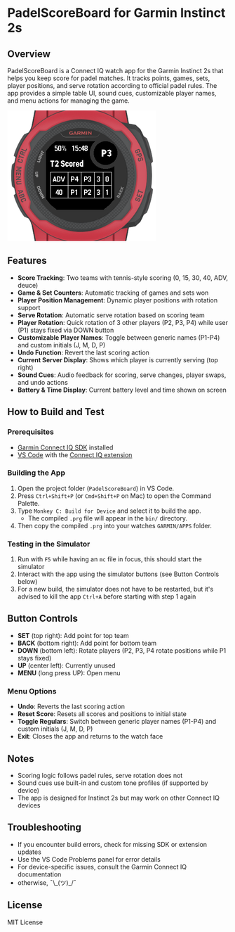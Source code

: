 # PadelScoreBoard for Garmin Instinct 2s

## Overview

PadelScoreBoard is a Connect IQ watch app for the Garmin Instinct 2s that helps you keep score for padel matches. It tracks points, games, sets, player positions, and serve rotation according to official padel rules. The app provides a simple table UI, sound cues, customizable player names, and menu actions for managing the game.

![PadelScoreBoard App Screenshot](./img/image.png)

## Features

- **Score Tracking**: Two teams with tennis-style scoring (0, 15, 30, 40, ADV, deuce)
- **Game & Set Counters**: Automatic tracking of games and sets won
- **Player Position Management**: Dynamic player positions with rotation support
- **Serve Rotation**: Automatic serve rotation based on scoring team
- **Player Rotation**: Quick rotation of 3 other players (P2, P3, P4) while user (P1) stays fixed via DOWN button
- **Customizable Player Names**: Toggle between generic names (P1-P4) and custom initials (J, M, D, P)
- **Undo Function**: Revert the last scoring action
- **Current Server Display**: Shows which player is currently serving (top right)
- **Sound Cues**: Audio feedback for scoring, serve changes, player swaps, and undo actions
- **Battery & Time Display**: Current battery level and time shown on screen

## How to Build and Test

### Prerequisites

- [Garmin Connect IQ SDK](https://developer.garmin.com/connect-iq/sdk/) installed
- [VS Code](https://code.visualstudio.com/) with the [Connect IQ extension](https://marketplace.visualstudio.com/items?itemName=Garmin.connectiq)

### Building the App

1. Open the project folder (`PadelScoreBoard`) in VS Code.
2. Press `Ctrl+Shift+P` (or `Cmd+Shift+P` on Mac) to open the Command Palette.
3. Type `Monkey C: Build for Device` and select it to build the app.
   - The compiled `.prg` file will appear in the `bin/` directory.
4. Then copy the compiled `.prg` into your watches `GARMIN/APPS` folder.

### Testing in the Simulator

1. Run with `F5` while having an `mc` file in focus, this should start the simulator
2. Interact with the app using the simulator buttons (see Button Controls below)
3. For a new build, the simulator does not have to be restarted, but it's advised to kill the app `Ctrl+A` before starting with step 1 again

## Button Controls

- **SET** (top right): Add point for top team
- **BACK** (bottom right): Add point for bottom team
- **DOWN** (bottom left): Rotate players (P2, P3, P4 rotate positions while P1 stays fixed)
- **UP** (center left): Currently unused
- **MENU** (long press UP): Open menu

### Menu Options

- **Undo**: Reverts the last scoring action
- **Reset Score**: Resets all scores and positions to initial state
- **Toggle Regulars**: Switch between generic player names (P1-P4) and custom initials (J, M, D, P)
- **Exit**: Closes the app and returns to the watch face

## Notes

- Scoring logic follows padel rules, serve rotation does not
- Sound cues use built-in and custom tone profiles (if supported by device)
- The app is designed for Instinct 2s but may work on other Connect IQ devices

## Troubleshooting

- If you encounter build errors, check for missing SDK or extension updates
- Use the VS Code Problems panel for error details
- For device-specific issues, consult the Garmin Connect IQ documentation
- otherwise, ¯\\\_(ツ)\_/¯

## License

MIT License
